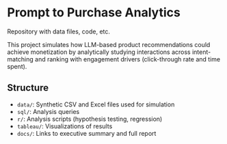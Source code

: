# Prompt to Purchase Analytics

Repository with data files, code, etc.

This project simulates how LLM-based product recommendations could achieve monetization by analytically studying interactions across intent-matching and ranking with engagement drivers (click-through rate and time spent). 

## Structure
- `data/`: Synthetic CSV and Excel files used for simulation
- `sql/`: Analysis queries
- `r/`: Analysis scripts (hypothesis testing, regression)
- `tableau/`: Visualizations of results
- `docs/`: Links to executive summary and full report



